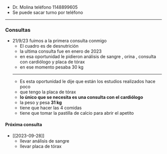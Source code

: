 - Dr. Molina teléfono 1148899605
- Se puede sacar turno por teléfono
---
### Consultas
- 21/9/23 fuimos a la primera consulta conmigo 
	- El cuadro es de desnutrición 
	- la ultima consulta fue en enero de 2023
	- en esa oportunidad le pidieron análisis de sangre , orina , consulta con cardiólogo y placa de tórax
	- en ese momento pesaba 30 kg
	----------------------------------------------------------------------------------------
	- Es esta oportunidad le dije que están los estudios realizados hace poco 
	- que tengo la placa de tórax
	- **lo único que se necesita es una consulta con el cardiólogo**
	- la peso y pesa **31 kg**
	- tiene que hacer las 4 comidas 
	- tiene que tomar la pastilla de calcio para abrir el apetito 
#### Próxima consulta
-  [[2023-09-28]]
	- llevar análisis de sangre 
	- llevar placa de tórax